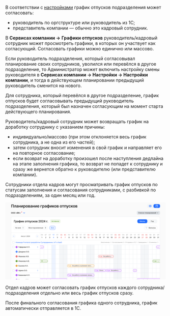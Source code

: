 В соответствии с [настройками](/ru/hr/company/vacation/create/settings) график отпусков подразделения может согласовать:

- руководитель по оргструктуре или руководитель из 1С;
- представитель компании — обычно это кадровый сотрудник.

В **Сервисах компании →** **Графики отпусков** руководитель/кадровый сотрудник может просмотреть графики, в которых он участвует как согласующий. Согласовать графики можно единично или массово.

<warn>

Если руководитель подразделения, который согласовывал планирование своих сотрудников, уволился или перевёлся в другое подразделение, то Администратор может включить настройку смены руководителя в **Сервисах компании → Настройки → Настройки компании**, и тогда в действующем планировании предыдущий руководитель сменится на нового.

Для сотрудника, который перевёлся в другое подразделение, график отпусков будет согласовывать предыдущий руководитель подразделения, который был назначен согласующим на момент старта действующего планирования.

</warn>

Руководитель/кадровый сотрудник может возвращать график на доработку сотруднику с указанием причины:

- индивидуально/массово (при этом отклоняется весь график сотрудника, а не одна из его частей);
- затем сотрудник вносит изменения в свой график и направляет его на повторное согласование;
- если возврат на доработку произошел после наступления дедлайна на этапе заполнения графика, то возврат не попадет к сотруднику и сразу же вернется обратно к руководителю (или представителю компании).

Сотрудники отдела кадров могут просматривать график отпусков по статусам заполнения и согласования сотрудниками, с разбивкой по подразделениям, за один месяц или год.

![](./assets/21.png)

Отдел кадров может согласовать график отпусков каждого сотрудника/подразделения отдельно или весь график отпусков сразу.

После финального согласования графика одного сотрудника, график автоматически отправляется в 1С.